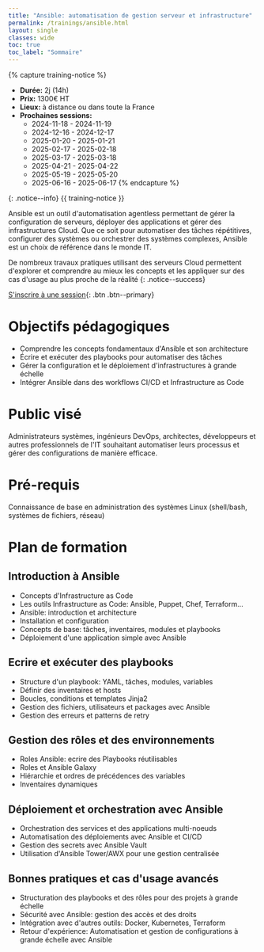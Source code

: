 ```yaml
---
title: "Ansible: automatisation de gestion serveur et infrastructure"
permalink: /trainings/ansible.html
layout: single
classes: wide
toc: true
toc_label: "Sommaire"
---
```


{% capture training-notice %}
- **Durée:** 2j (14h)
- **Prix:** 1300€ HT
- **Lieux:** à distance ou dans toute la France
- **Prochaines sessions:**
  - 2024-11-18 - 2024-11-19
  - 2024-12-16 - 2024-12-17
  - 2025-01-20 - 2025-01-21
  - 2025-02-17 - 2025-02-18
  - 2025-03-17 - 2025-03-18
  - 2025-04-21 - 2025-04-22
  - 2025-05-19 - 2025-05-20
  - 2025-06-16 - 2025-06-17
{% endcapture %}

{: .notice--info}
{{ training-notice }}

Ansible est un outil d'automatisation agentless permettant de gérer la configuration de serveurs, déployer des applications et gérer des infrastructures Cloud. Que ce soit pour automatiser des tâches répétitives, configurer des systèmes ou orchestrer des systèmes complexes, Ansible est un choix de référence dans le monde IT.

De nombreux travaux pratiques utilisant des serveurs Cloud permettent d'explorer et comprendre au mieux les concepts et les appliquer sur des cas d'usage au plus proche de la réalité
{: .notice--success}

[S'inscrire à une session](/inscription){: .btn .btn--primary} 

# Objectifs pédagogiques

- Comprendre les concepts fondamentaux d'Ansible et son architecture
- Écrire et exécuter des playbooks pour automatiser des tâches
- Gérer la configuration et le déploiement d'infrastructures à grande échelle
- Intégrer Ansible dans des workflows CI/CD et Infrastructure as Code

# Public visé

Administrateurs systèmes, ingénieurs DevOps, architectes, développeurs et autres professionnels de l'IT souhaitant automatiser leurs processus et gérer des configurations de manière efficace.

# Pré-requis

Connaissance de base en administration des systèmes Linux (shell/bash, systèmes de fichiers, réseau)

# Plan de formation

## Introduction à Ansible

- Concepts d'Infrastructure as Code
- Les outils Infrastructure as Code: Ansible, Puppet, Chef, Terraform...
- Ansible: introduction et architecture
- Installation et configuration
- Concepts de base: tâches, inventaires, modules et playbooks
- Déploiement d'une application simple avec Ansible

## Ecrire et exécuter des playbooks

- Structure d'un playbook: YAML, tâches, modules, variables
- Définir des inventaires et hosts
- Boucles, conditions et templates Jinja2
- Gestion des fichiers, utilisateurs et packages avec Ansible
- Gestion des erreurs et patterns de retry

## Gestion des rôles et des environnements

- Roles Ansible: ecrire des Playbooks réutilisables
- Roles et Ansible Galaxy
- Hiérarchie et ordres de précédences des variables
- Inventaires dynamiques

## Déploiement et orchestration avec Ansible

- Orchestration des services et des applications multi-noeuds
- Automatisation des déploiements avec Ansible et CI/CD
- Gestion des secrets avec Ansible Vault
- Utilisation d'Ansible Tower/AWX pour une gestion centralisée

## Bonnes pratiques et cas d'usage avancés

- Structuration des playbooks et des rôles pour des projets à grande échelle
- Sécurité avec Ansible: gestion des accès et des droits
- Intégration avec d'autres outils: Docker, Kubernetes, Terraform
- Retour d'expérience: Automatisation et gestion de configurations à grande échelle avec Ansible

